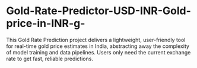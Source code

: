 # Gold-Rate-Predictor-USD-INR-Gold-price-in-INR-g-
This Gold Rate Prediction project delivers a lightweight, user-friendly tool for real-time gold price estimates in India, abstracting away the complexity of model training and data pipelines. Users only need the current exchange rate to get fast, reliable predictions.
